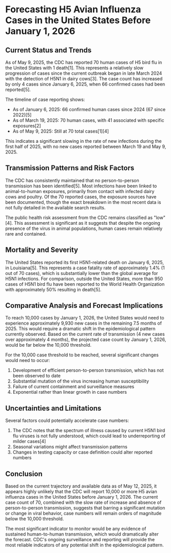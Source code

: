 # Forecasting H5 Avian Influenza Cases in the United States Before January 1, 2026

## Current Status and Trends

As of May 9, 2025, the CDC has reported 70 human cases of H5 bird flu in the United States with 1 death[1]. This represents a relatively slow progression of cases since the current outbreak began in late March 2024 with the detection of H5N1 in dairy cows[3]. The case count has increased by only 4 cases since January 6, 2025, when 66 confirmed cases had been reported[5].

The timeline of case reporting shows:
- As of January 6, 2025: 66 confirmed human cases since 2024 (67 since 2022)[5]
- As of March 19, 2025: 70 human cases, with 41 associated with specific exposures[2]
- As of May 9, 2025: Still at 70 total cases[1][4]

This indicates a significant slowing in the rate of new infections during the first half of 2025, with no new cases reported between March 19 and May 9, 2025.

## Transmission Patterns and Risk Factors

The CDC has consistently maintained that no person-to-person transmission has been identified[5]. Most infections have been linked to animal-to-human exposures, primarily from contact with infected dairy cows and poultry. Of the 70 reported cases, the exposure sources have been documented, though the exact breakdown in the most recent data is not fully detailed in the available search results.

The public health risk assessment from the CDC remains classified as "low"[4]. This assessment is significant as it suggests that despite the ongoing presence of the virus in animal populations, human cases remain relatively rare and contained.

## Mortality and Severity

The United States reported its first H5N1-related death on January 6, 2025, in Louisiana[5]. This represents a case fatality rate of approximately 1.4% (1 out of 70 cases), which is substantially lower than the global average for H5N1 infections. For comparison, outside the United States, more than 950 cases of H5N1 bird flu have been reported to the World Health Organization with approximately 50% resulting in death[5].

## Comparative Analysis and Forecast Implications

To reach 10,000 cases by January 1, 2026, the United States would need to experience approximately 9,930 new cases in the remaining 7.5 months of 2025. This would require a dramatic shift in the epidemiological pattern currently observed. Based on the current rate of transmission (4 new cases over approximately 4 months), the projected case count by January 1, 2026, would be far below the 10,000 threshold.

For the 10,000 case threshold to be reached, several significant changes would need to occur:

1. Development of efficient person-to-person transmission, which has not been observed to date
2. Substantial mutation of the virus increasing human susceptibility
3. Failure of current containment and surveillance measures
4. Exponential rather than linear growth in case numbers

## Uncertainties and Limitations

Several factors could potentially accelerate case numbers:

1. The CDC notes that the spectrum of illness caused by current H5N1 bird flu viruses is not fully understood, which could lead to underreporting of milder cases[4]
2. Seasonal variations might affect transmission patterns
3. Changes in testing capacity or case definition could alter reported numbers

## Conclusion

Based on the current trajectory and available data as of May 12, 2025, it appears highly unlikely that the CDC will report 10,000 or more H5 avian influenza cases in the United States before January 1, 2026. The current case count of 70, combined with the slow rate of increase and absence of person-to-person transmission, suggests that barring a significant mutation or change in viral behavior, case numbers will remain orders of magnitude below the 10,000 threshold.

The most significant indicator to monitor would be any evidence of sustained human-to-human transmission, which would dramatically alter the forecast. CDC's ongoing surveillance and reporting will provide the most reliable indicators of any potential shift in the epidemiological pattern.